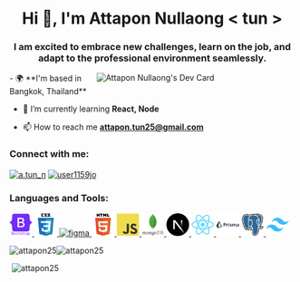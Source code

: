 # <h1 align="center">Hi 👋, I'm Attapon Nullaong < tun ></h1>
<h3 align="center">I am excited to embrace new challenges, learn on the job, and adapt to the professional environment seamlessly.</h3>
<p><img align="right" alt="Attapon Nullaong's Dev Card" width ="350" src="https://api.daily.dev/devcards/a021973d97774e70a4475a4369c560aa.png?r=pmy"  /></p>
- 🌍 **I'm based in Bangkok, Thailand**

- 🌱 I’m currently learning **React, Node**

- 📫 How to reach me **attapon.tun25@gmail.com**

<h3 align="left">Connect with me:</h3>
<p align="left">
<a href="https://instagram.com/a.tun_n" target="blank"><img align="center" src="https://raw.githubusercontent.com/rahuldkjain/github-profile-readme-generator/master/src/images/icons/Social/instagram.svg" alt="a.tun_n" height="30" width="40" /></a>
<a href="https://www.leetcode.com/user1159jo" target="blank"><img align="center" src="https://raw.githubusercontent.com/rahuldkjain/github-profile-readme-generator/master/src/images/icons/Social/leet-code.svg" alt="user1159jo" height="30" width="40" /></a>
</p>

<h3 align="left">Languages and Tools:</h3>
<p align="left"> <a href="https://getbootstrap.com" target="_blank" rel="noreferrer"> <img src="https://raw.githubusercontent.com/devicons/devicon/master/icons/bootstrap/bootstrap-plain-wordmark.svg" alt="bootstrap" width="40" height="40"/> </a> <a href="https://www.w3schools.com/css/" target="_blank" rel="noreferrer"> <img src="https://raw.githubusercontent.com/devicons/devicon/master/icons/css3/css3-original-wordmark.svg" alt="css3" width="40" height="40"/> </a> <a href="https://www.figma.com/" target="_blank" rel="noreferrer"> <img src="https://www.vectorlogo.zone/logos/figma/figma-icon.svg" alt="figma" width="40" height="40"/> </a> <a href="https://www.w3.org/html/" target="_blank" rel="noreferrer"> <img src="https://raw.githubusercontent.com/devicons/devicon/master/icons/html5/html5-original-wordmark.svg" alt="html5" width="40" height="40"/> </a> <a href="https://developer.mozilla.org/en-US/docs/Web/JavaScript" target="_blank" rel="noreferrer"> <img src="https://raw.githubusercontent.com/devicons/devicon/master/icons/javascript/javascript-original.svg" alt="javascript" width="40" height="40"/> </a> <a href="https://www.mongodb.com/" target="_blank" rel="noreferrer"> <img src="https://raw.githubusercontent.com/devicons/devicon/master/icons/mongodb/mongodb-original-wordmark.svg" alt="mongodb" width="40" height="40"/> </a> 
  <a href="https://nextjs.org/" target="_blank" rel="noreferrer"> <img src="https://raw.githubusercontent.com/devicons/devicon/master/icons/nextjs/nextjs-original.svg" alt="nextjs" width="40" height="40"/> </a>
   <a href="https://react.dev/" target="_blank" rel="noreferrer"> <img src="https://raw.githubusercontent.com/devicons/devicon/master/icons/react/react-original.svg" alt="reactjs" width="40" height="40"/> </a>
  <a href="https://www.prisma.io/" target="_blank" rel="noreferrer"> <img src="https://raw.githubusercontent.com/devicons/devicon/master/icons/prisma/prisma-original-wordmark.svg" alt="prisma" width="40" height="40"/> </a>
  <a href="https://www.postgresql.org/" target="_blank" rel="noreferrer"> <img src="https://raw.githubusercontent.com/devicons/devicon/master/icons/postgresql/postgresql-original.svg" alt="postgresql" width="40" height="40"/> </a>
  <a href="https://tailwindcss.com/" target="_blank" rel="noreferrer"> <img src="https://raw.githubusercontent.com/devicons/devicon/master/icons/tailwindcss/tailwindcss-original.svg" alt="tailwindcss" width="40" height="40"/> </a> </p>

<p><img  align="left"  src="https://github-readme-stats.vercel.app/api/top-langs?username=attapon25&show_icons=true&locale=en&layout=compact" alt="attapon25" /></p>
<p><img  src="https://github-readme-streak-stats.herokuapp.com/?user=attapon25&" alt="attapon25" /></p>
<p>&nbsp;<img margin-bottom ="0"  src="https://github-readme-stats.vercel.app/api?username=attapon25&show_icons=true&locale=en" alt="attapon25" /></p>


